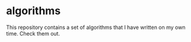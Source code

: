 algorithms
==========
This repository contains a set of algorithms that I have written on my own time. Check them out.
